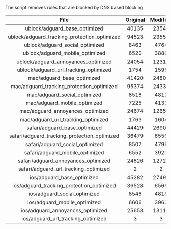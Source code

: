 The script removes rules that are blocked by DNS based blocking.


| File | Original | Modified |
|:----:|:-----:|:-----:|
| ublock/adguard_base_optimized | 40135 | 23549 |
| ublock/adguard_tracking_protection_optimized | 94523 | 23559 |
| ublock/adguard_social_optimized | 8463 | 4764 |
| ublock/adguard_mobile_optimized | 6520 | 3886 |
| ublock/adguard_annoyances_optimized | 24054 | 12318 |
| ublock/adguard_url_tracking_optimized | 1754 | 1595 |
| mac/adguard_base_optimized | 41420 | 24802 |
| mac/adguard_tracking_protection_optimized | 95374 | 24337 |
| mac/adguard_social_optimized | 8518 | 4812 |
| mac/adguard_mobile_optimized | 7225 | 4131 |
| mac/adguard_annoyances_optimized | 24674 | 12652 |
| mac/adguard_url_tracking_optimized | 1763 | 1604 |
| safari/adguard_base_optimized | 44429 | 26903 |
| safari/adguard_tracking_protection_optimized | 36479 | 6556 |
| safari/adguard_social_optimized | 8507 | 4796 |
| safari/adguard_mobile_optimized | 6552 | 3923 |
| safari/adguard_annoyances_optimized | 24826 | 12729 |
| safari/adguard_url_tracking_optimized | 2 | 2 |
| ios/adguard_base_optimized | 45282 | 27492 |
| ios/adguard_tracking_protection_optimized | 36528 | 6566 |
| ios/adguard_social_optimized | 8546 | 4816 |
| ios/adguard_mobile_optimized | 6606 | 3963 |
| ios/adguard_annoyances_optimized | 25653 | 13111 |
| ios/adguard_url_tracking_optimized | 3 | 3 |